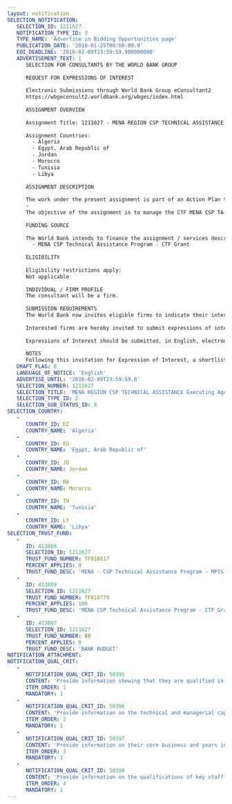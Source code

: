 ```yaml
---
layout: notification
SELECTION_NOTIFICATION: 
   SELECTION_ID: 1211627
   NOTIFICATION_TYPE_ID: 3
   TYPE_NAME: 'Advertise in Bidding Opportunities page'
   PUBLICATION_DATE: '2016-01-25T00:00:00.0'
   EOI_DEADLINE: '2016-02-09T23:59:59.900000000'
   ADVERTISEMENT_TEXT: |
      SELECTION FOR CONSULTANTS BY THE WORLD BANK GROUP
      
      REQUEST FOR EXPRESSIONS OF INTEREST
      
      Electronic Submissions through World Bank Group eConsultant2
      https://wbgeconsult2.worldbank.org/wbgec/index.html
      
      ASSIGNMENT OVERVIEW
      
      Assignment Title: 1211627 - MENA REGION CSP TECHNICAL ASSISTANCE Executing Agency
      
      Assignment Countries:
        - Algeria
        - Egypt, Arab Republic of
        - Jordan
        - Morocco
        - Tunisia
        - Libya
      
      ASSIGNMENT DESCRIPTION
      
      The work under the present assignment is part of an Action Plan to accelerate implementation of the CTF MENA CSP TA. The Action Plan aims at implementing the CTF MENA CSP TA in a doable and pragmatic way, including leveraging other initiatives, in order to provide the desired benefits to the participating countries, but also globally to all countries considering the use of CSP technology as part of their climate mitigation plans. As part of the Action Plan, the World Bank is seeking to recruit an executing agency that will be responsible for the implementation of most of the CTF MENA CSP TA.
      -
      The objective of the assignment is to manage the CTF MENA CSP TA program on behalf of the World Bank, as executing agency. In addition, the executing agency is expected to develop a web-based platform to assist in program management, knowledge sharing and information dissemination. Draft ToR are attached for reference; they are subject to be fine-tuned at request for proposal stage.
      
      FUNDING SOURCE
      
      The World Bank intends to finance the assignment / services described below under the following trust fund(s):
        - MENA CSP Technical Assistance Program - CTF Grant
        
      ELIGIBILITY
      
      Eligibility restrictions apply:
      Not applicable
      
      INDIVIDUAL / FIRM PROFILE
      The consultant will be a firm. 
      
      SUBMISSION REQUIREMENTS
      The World Bank now invites eligible firms to indicate their interest in providing the services.  Interested firms must provide information indicating that they are qualified to perform the services (brochures, description of similar assignments, experience in similar conditions, availability of appropriate skills among staff, etc. for firms; CV and cover letter for individuals).  Please note that the total size of all attachments should be less than 5MB.  Consultants may associate to enhance their qualifications.
      
      Interested firms are hereby invited to submit expressions of interest.
      
      Expressions of Interest should be submitted, in English, electronically through World Bank Group eTendering (https://wbgeconsult2.worldbank.org/wbgec/index.html)
      
      NOTES
      Following this invitation for Expression of Interest, a shortlist of qualified firms will be formally invited to submit proposals.  Shortlisting and selection will be subject to the availability of funding.
   DRAFT_FLAG: 0
   LANGUAGE_OF_NOTICE: 'English'
   ADVERTISE_UNTIL: '2016-02-09T23:59:59.0'
   SELECTION_NUMBER: 1211627
   SELECTION_TITLE: 'MENA REGION CSP TECHNICAL ASSISTANCE Executing Agency'
   SELECTION_TYPE_ID: 2
   SELECTION_SUB_STATUS_ID: 8
SELECTION_COUNTRY: 
   - 
      COUNTRY_ID: DZ
      COUNTRY_NAME: 'Algeria'
   - 
      COUNTRY_ID: EG
      COUNTRY_NAME: 'Egypt, Arab Republic of'
   - 
      COUNTRY_ID: JO
      COUNTRY_NAME: Jordan
   - 
      COUNTRY_ID: MA
      COUNTRY_NAME: Morocco
   - 
      COUNTRY_ID: TN
      COUNTRY_NAME: 'Tunisia'
   - 
      COUNTRY_ID: LY
      COUNTRY_NAME: 'Libya'
SELECTION_TRUST_FUND: 
   - 
      ID: 413808
      SELECTION_ID: 1211627
      TRUST_FUND_NUMBER: TF018617
      PERCENT_APPLIES: 0
      TRUST_FUND_DESC: 'MENA - CSP Technical Assistance Program - MPIS Fees'
   - 
      ID: 413809
      SELECTION_ID: 1211627
      TRUST_FUND_NUMBER: TF018770
      PERCENT_APPLIES: 100
      TRUST_FUND_DESC: 'MENA CSP Technical Assistance Program - CTF Grant'
   - 
      ID: 413807
      SELECTION_ID: 1211627
      TRUST_FUND_NUMBER: BB
      PERCENT_APPLIES: 0
      TRUST_FUND_DESC: 'BANK BUDGET'
NOTIFICATION_ATTACHMENT: 
NOTIFICATION_QUAL_CRIT: 
   - 
      NOTIFICATION_QUAL_CRIT_ID: 50395
      CONTENT: 'Provide information showing that they are qualified in the field of the assignment.'
      ITEM_ORDER: 1
      MANDATORY: 1
   - 
      NOTIFICATION_QUAL_CRIT_ID: 50396
      CONTENT: 'Provide information on the technical and managerial capabilities of the firm.'
      ITEM_ORDER: 2
      MANDATORY: 1
   - 
      NOTIFICATION_QUAL_CRIT_ID: 50397
      CONTENT: 'Provide information on their core business and years in business.'
      ITEM_ORDER: 3
      MANDATORY: 1
   - 
      NOTIFICATION_QUAL_CRIT_ID: 50398
      CONTENT: 'Provide information on the qualifications of key staff.'
      ITEM_ORDER: 4
      MANDATORY: 1
---
```

